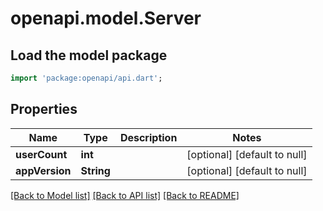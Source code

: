 # openapi.model.Server

## Load the model package
```dart
import 'package:openapi/api.dart';
```

## Properties
Name | Type | Description | Notes
------------ | ------------- | ------------- | -------------
**userCount** | **int** |  | [optional] [default to null]
**appVersion** | **String** |  | [optional] [default to null]

[[Back to Model list]](../README.md#documentation-for-models) [[Back to API list]](../README.md#documentation-for-api-endpoints) [[Back to README]](../README.md)


